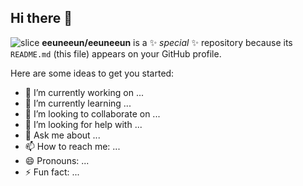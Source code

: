 ## Hi there 👋
![slice](https://capsule-render.vercel.app/api?type=slice&color=auto&height=200&text=FrontEnd%20Developer&fontSize=60&fontAlign=70&rotate=13&fontAlignY=25&desc=React%20Vue%20Svelt%20Angular&fontSize=20&descAlign=60&descAlignY=44&theme=radical)
**eeuneeun/eeuneeun** is a ✨ _special_ ✨ repository because its `README.md` (this file) appears on your GitHub profile.

Here are some ideas to get you started:

- 🔭 I’m currently working on ...
- 🌱 I’m currently learning ...
- 👯 I’m looking to collaborate on ...
- 🤔 I’m looking for help with ...
- 💬 Ask me about ...
- 📫 How to reach me: ...
- 😄 Pronouns: ...
- ⚡ Fun fact: ...

